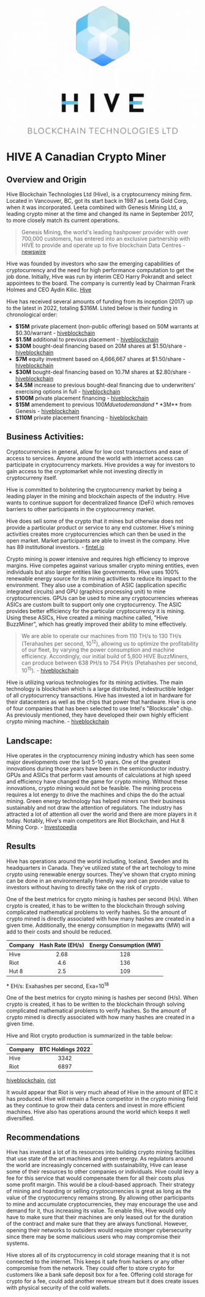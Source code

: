 ![Hive Blockchain Technologies Ltd](images/hive_bct.webp)

# HIVE A Canadian Crypto Miner

## Overview and Origin

Hive Blockchain Technologies Ltd (Hive), is a cryptocurrency mining firm. Located in Vancouver, BC, got its start back in 1987 as Leeta Gold Corp, when it was incorporated. Leeta combined with Genesis Mining Ltd, a leading crypto miner at the time and changed its name in September 2017, to more closely match its current operations. 

> Genesis Mining, the world's leading hashpower provider with over 700,000 customers, has entered into an exclusive partnership with HIVE to provide and operate up to five blockchain Data Centres - [newswire]

Hive was founded by investors who saw the emerging capabilities of cryptocurrency and the need for high performance computation to get the job done. Initially, Hive was run by interim CEO Harry Pokrandt and select appointees to the board. The company is currently lead by Chairman Frank Holmes and CEO Aydin Kilic. [Hive]

Hive has received several amounts of funding from its inception (2017) up to the latest in 2022, totaling $316M. Listed below is their funding in chronological order:

* **$15M** private placement (non-public offering) based on 50M warrants at $0.30/warrant - [hiveblockchain](https://www.hiveblockchain.com/news/hive-blockchain-currently-leeta-gold-announces-strategic-partnership-with-leading-cryptocurrency-miner-genesis-mining-and-acquisition-of-data-centre-in-iceland/)
* **$1.5M** additional to previous placement - [hiveblockchain](https://www.hiveblockchain.com/news/hive-blockchain-currently-leeta-gold-announces-increase-and-full-subscription-of-private-placement/)
* **$30M** bought-deal financing based on 20M shares at $1.50/share - [hiveblockchain](https://www.hiveblockchain.com/news/hive-blockchain-announces-bought-deal-financing-and-acquisition-of-second-data-centre/)
* **$7M** equity investment based on 4,666,667 shares at $1.50/share - [hiveblockchain](https://www.hiveblockchain.com/news/hive-blockchain-announces-7-million-equity-investment-by-genesis-mining/)
* **$30M** bought-deal financing based on 10.7M shares at $2.80/share - [hiveblockchain](https://www.hiveblockchain.com/news/hive-blockchain-announces-30-million-bought-deal-financing-and-launches-second-phase-expansion-in-sweden/)
* **$4.5M** increase to previous bought-deal financing due to underwriters' exercising options in full - [hiveblockchain](https://www.hiveblockchain.com/news/hive-blockchain-closes-345-million-bought-deal-financing-and-expands-production-of-newly-minted-digital-currencies/)
* **$100M** private placement financing - [hiveblockchain](https://www.hiveblockchain.com/news/hive-blockchain-announces-major-expansion-in-sweden-including-new-bitcoin-mining-facility-and-up-to-100-million-financing/)
* **$15M** amendement to previous $100M due to demand and **$3M** from Genesis - [hiveblockchain](https://www.hiveblockchain.com/news/hive-blockchain-announces-upsize-of-financing-to-115-million-including-minimum-investment-of-3-million-by-genesis-mining/)
* **$110M** private placement financing - [hiveblockchain](https://www.hiveblockchain.com/news/hive-blockchain-announces-110020000-bought-deal-private-placement-financing-to-expand-btc-production-by-an-additional-one-exahash-per-second-in-the-summer-2022/)

## Business Activities:

Cryptocurrencies in general, allow for low cost transactions and ease of access to services. Anyone around the world with internet access can participate in cryptocurrency markets. Hive provides a way for investors to gain access to the cryptomarket while not investing directly in cryptocurreny itself.

Hive is committed to bolstering the cryptocurrency market by being a leading player in the mining and blockchain aspects of the industry. Hive wants to continue support for decentralized finance (DeFi) which removes barriers to other participants in the cryptocurrency market.

Hive does sell some of the crypto that it mines but otherwise does not provide a particular product or service to any end customer. Hive's mining activities creates more cryptocurrencies which can then be used in the open market. Market participants are able to invest in the company. Hive has 89 institutional investors. - [fintel.io](https://fintel.io/so/us/hive)

Crypto mining is power intensive and requires high efficiency to improve margins. Hive competes against various smaller crypto mining entities, even individuals but also larger entities like governments. Hive uses 100% renewable energy source for its mining activities to reduce its impact to the environment. They also use a combination of ASIC (application specific integrated circuits) and GPU (graphics processing unit) to mine cryptocurrencies. GPUs can be used to mine any cryptocurrencies whereas ASICs are custom built to support only one cryptocurrency. The ASIC provides better efficiency for the particular cryptocurrency it is mining. Using these ASICs, Hive created a mining machine called, "Hive BuzzMiner", which has greatly improved their ability to mine effectively.

> We are able to operate our machines from 110 TH/s to 130 TH/s (Terahashes per second, 10<sup>12</sup>), allowing us to optimize the profitability of our fleet, by varying the power consumption and machine efficiency. Accordingly, our initial build of 5,800 HIVE BuzzMiners, can produce between 638 PH/s to 754 PH/s (Petahashes per second, 10<sup>15</sup>). - [hiveblockchain](https://www.hiveblockchain.com/news/hive-blockchain-announces-commercial-deployment-of-the-hive-buzzminer-powered-by-the-intel-blockscale-asic/)

Hive is utilizing various technologies for its mining activities. The main technology is blockchain which is a large distributed, indestructible ledger of all cryptocurrency transactions. Hive has invested a lot in hardware for their datacenters as well as the chips that power that hardware. Hive is one of four companies that has been selected to use Intel's "Blockscale" chip. As previously mentioned, they have developed their own highly efficient crypto mining machine. - [hiveblockchain](https://www.hiveblockchain.com/news/hive-blockchain-provides-march-2022-production-and-intel-update/) 

## Landscape:

Hive operates in the cryptocurrency mining industry which has seen some major developments over the last 5-10 years. One of the greatest innovations during those years have been in the semiconductor industry. GPUs and ASICs that perform vast amounts of calculations at high speed and efficiency have changed the game for crypto mining. Without these innovations, crypto mining would not be feasible. The mining process requires a lot energy to drive the machines and chips the do the actual mining. Green energy technology has helped miners run their business sustainably and not draw the attention of regulators. The industry has attracted a lot of attention all over the world and there are more players in it today. Notably, Hive's main competitors are Riot Blockchain, and Hut 8 Mining Corp. - [Investopedia](https://www.investopedia.com/top-crypto-mining-stocks-5213809)

## Results

Hive has operations around the world including, Iceland, Sweden and its headquarters in Canada. They've utilized state of the art techology to mine crypto using renewable energy sources. They've shown that crypto mining can be done in an environmentally friendly way and can provide value to investors without having to directly take on the risk of crypto .

One of the best metrics for crypto mining is hashes per second (H/s). When crypto is created, it has to be written to the blockchain through solving complicated mathematical problems to verify hashes. So the amount of crypto mined is directly associated with how many hashes are created in a given time. Additionally, the energy consumption in megawatts (MW) will add to their costs and should be reduced.

|Company|Hash Rate (EH/s)|Energy Consumption (MW)|
|-------|:--------------:|:---------------------:|
|Hive   |2.68|128|
|Riot   |4.6|136|
|Hut 8  |2.5|109|

\* EH/s: Exahashes per second, Exa=10<sup>18</sup> 

One of the best metrics for crypto mining is hashes per second (H/s). When crypto is created, it has to be written to the blockchain through solving complicated mathematical problems to verify hashes. So the amount of crypto mined is directly associated with how many hashes are created in a given time. 

Hive and Riot crypto production is summarized in the table below:

|Company|BTC Holdings 2022|
|:------|:---------------:|
|Hive|3342|
|Riot|6897|

[hiveblockchain](https://www.hiveblockchain.com/investors/presentation), [riot](https://www.riotplatforms.com/news-media/press-releases/detail/145/riot-announces-december-2022-production-and-operations)

It would appear that Riot is very much ahead of Hive in the amount of BTC it has produced. Hive will remain a fierce competitor in the crypto mining field as they continue to grow their data centers and invest in more efficient machines. Hive also has operations around the world which keeps it well diversified.

## Recommendations

Hive has invested a lot of its resources into building crypto mining facilities that use state of the art machines and green energy. As regulators around the world are increasingly concerned with sustainability, Hive can lease some of their resources to other companies or individuals. Hive could levy a fee for this service that would compensate them for all their costs plus some profit margin. This would be a cloud-based approach. Their strategy of mining and hoarding or selling cryptocurrencies is great as long as the value of the cryptocurrency remains strong. By allowing other participants to mine and accumulate cryptocurrencies, they may encourage the use and demand for it, thus increasing its value. To enable this, Hive would only have to make sure that their machines are only leased out for the duration of the contract and make sure that they are always functional. However, opening their networks to outsiders would require stronger cybersecurity since there may be some malicious users who may compromise their systems.

Hive stores all of its cryptocurrency in cold storage meaning that it is not connected to the internet. This keeps it safe from hackers or any other compromise from the network. They could offer to store crypto for customers like a bank safe deposit box for a fee. Offering cold storage for crypto for a fee, could add another revenue stream but it does create issues with physical security of the cold wallets.

[yfin]: <https://ca.finance.yahoo.com/quote/HIVE.V/profile?p=HIVE.V>
[newswire]: <https://www.newswire.ca/news-releases/hive-blockchain-currently-leeta-gold-announces-strategic-partnership-with-leading-cryptocurrency-miner-genesis-mining-and-acquisition-of-data-centre-in-iceland-628387573.html>
[tgam]: <https://www.theglobeandmail.com/globe-investor/investment-ideas/frank-giustra-backed-firm-hive-switches-from-mining-gold-to-bitcoin/article36572363/>
[Hive]: <https://www.hiveblockchain.com/corporate/about>
[Hive_fin2]: <https://www.hiveblockchain.com/news/hive-blockchain-announces-major-expansion-in-sweden-including-new-bitcoin-mining-facility-and-up-to-100-million-financing/>
